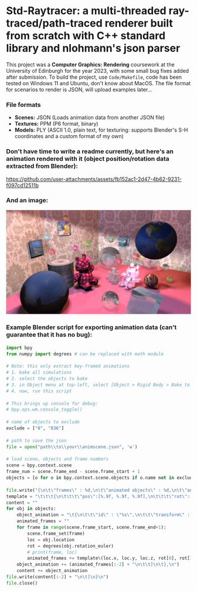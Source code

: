 # **Std-Raytracer:** a multi-threaded ray-traced/path-traced renderer built from scratch with C++ standard library and nlohmann's json parser

This project was a **Computer Graphics: Rendering** coursework at the University of Edinburgh for the year 2023, with some small bug fixes added after submission. To build the project, use `Code/Makefile`, code has been tested on Windows 11 and Ubuntu, don't know about MacOS. The file format for scenarios to render is JSON, will upload examples later...

### File formats
- **Scenes:**   JSON (Loads animation data from another JSON file)
- **Textures:** PPM (P6 format, binary)
- **Models:**   PLY (ASCII 1.0, plain text, for texturing: supports Blender's S-H coordinates and a custom format of my own)


### Don't have time to write a readme currently, but here's an animation rendered with it (object position/rotation data extracted from Blender):

https://github.com/user-attachments/assets/fb152ac1-2d47-4b62-9231-f097cd12511b

### And an image:

![](scene_render_RAW_0.png)

### Example Blender script for exporting animation data (can't guarantee that it has no bug):
```python
import bpy
from numpy import degrees # can be replaced with math module

# Note: this only extract key-framed animations
# 1. bake all simulations
# 2. select the objects to bake
# 3. in Object menu at top-left, select [Object > Rigid Body > Bake to Keyframes]
# 4. now, run this script

# This brings up console for debug:
# bpy.ops.wm.console_toggle() 

# name of objects to exclude
exclude = ["0", "836"]

# path to save the json
file = open("path\\to\\your\\animscene.json", 'w')

# load scene, objects and frame numbers
scene = bpy.context.scene
frame_num = scene.frame_end - scene.frame_start + 1
objects = [o for o in bpy.context.scene.objects if o.name not in exclude]

file.write("{\n\t\"frames\" : %d,\n\t\"animated objects\" : %d,\n\t\"animations\" : [\n"%(frame_num, len(objects)))
template = "\t\t\t{\n\t\t\t\"pos\":[%.9f, %.9f, %.9f],\n\t\t\t\"rot\":[%.9f, %.9f, %.9f]\n\t\t\t},\n"
content = ""
for obj in objects:
    object_animation = "\t{\n\t\t\"id\" : \"%s\",\n\t\t\"transform\" : [\n"%obj.name
    animated_frames = ""
    for frame in range(scene.frame_start, scene.frame_end+1):
        scene.frame_set(frame)
        loc = obj.location
        rot = degrees(obj.rotation_euler)
        # print(frame, loc)
        animated_frames += template%(loc.x, loc.y, loc.z, rot[0], rot[1], rot[2])
    object_animation += (animated_frames[:-2] + "\n\t\t]\n\t},\n")
    content += object_animation
file.write(content[:-2] + "\n\t]\n}\n")
file.close()
```
